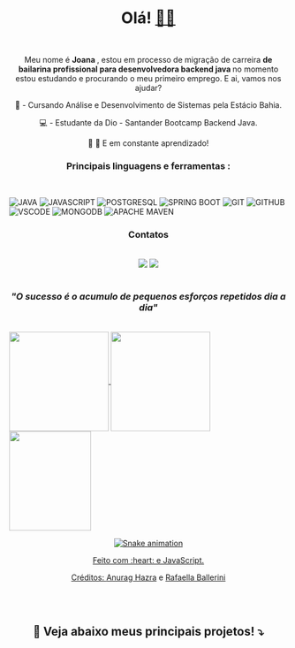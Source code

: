 <div align="center">
	<h1> Olá! <a href=<a href='https://emojitool.com/pt/waving-hand-sign-type-4'>👋🏽</a></h1>
</div>
<br>
<div align="center">
<p> Meu nome é <strong> Joana </strong>, estou em processo de migração de carreira <strong> de bailarina profissional para desenvolvedora backend java </strong> no momento estou estudando e procurando o meu primeiro emprego. E ai, vamos nos ajudar? </p> 
	
 💾 - Cursando Análise e Desenvolvimento de Sistemas pela Estácio Bahia.

 💻 - Estudante da Dio - Santander Bootcamp Backend Java.

 🐛 🦋 E em constante aprendizado!

 </div>
<div align="center"><h3> Principais linguagens e ferramentas :</h3> </div>
<br>


![JAVA](https://img.shields.io/badge/JAVA-E34F26?style=for-the-badge&logo=java&logoColor=white) ![JAVASCRIPT](https://img.shields.io/badge/JavaScript-323330?style=for-the-badge&logo=javascript&logoColor=F7DF1E) ![POSTGRESQL](https://img.shields.io/badge/PostgreSQL-316192?style=for-the-badge&logo=postgresql&logoColor=white) ![SPRING BOOT](https://img.shields.io/badge/SPRING-000000?style=for-the-badge&logo=spring&logoColor=white) ![GIT](https://img.shields.io/badge/GIT-E44C30?style=for-the-badge&logo=git&logoColor=white) ![GITHUB](https://img.shields.io/badge/GitHub-100000?style=for-the-badge&logo=github&logoColor=white) ![VSCODE](https://img.shields.io/badge/VSCode-0078D4?style=for-the-badge&logo=visual%20studio%20code&logoColor=white) ![MONGODB](https://img.shields.io/badge/MONGODB-E34F26?style=for-the-badge&logo=mongodb&logoColor=white) ![APACHE MAVEN](https://img.shields.io/badge/APACHE.MAVEN-316192?style=for-the-badge&logo=apache&logoColor=white)

<div align="center"><h3> Contatos </h3>
<br>
<a href = "mailto:jubadejoana@gmail.com"><img src="https://img.shields.io/badge/-Gmail-%23333?style=for-the-badge&logo=gmail&logoColor=white" target="_blank"></a>
<a href="https://www.linkedin.com/in/sousasilvajoana/" target="_blank"><img src="https://img.shields.io/badge/-LinkedIn-%230077B5?style=for-the-badge&logo=linkedin&logoColor=white" target="_blank"></a> 

</div>

<br>
<div align="center"><h3><em> "O sucesso é o acumulo de pequenos esforços repetidos dia a dia"</em></h3> </div>
 <br> 
 <div>
  <a href="https://github.com/jubadejoana">
  <img height="180em"   align="center" src="https://github-readme-stats.vercel.app/api?username=jubadejoana&show_icons=true&theme=react&include_all_commits=true&count_private=true"/>
  <img height="180em"  align="center" src="https://github-readme-stats.vercel.app/api/top-langs/?username=jubadejoana&layout=compact&langs_count=7&theme=react" />

  <img align="center" width="148" height="180" src="https://media1.tenor.com/images/68e8337fb4eb7e40645d832c64762a8b/tenor.gif?itemid=19443613">
</div>
	
<div align="center">

  ![Snake animation](https://github.com/danielbped/danielbped/blob/output/github-contribution-grid-snake.svg)

  </div>

<div align="center">
  <p>Feito com :heart: e JavaScript.</p>
  <p>Créditos: <a href="https://github.com/anuraghazra/github-readme-stats">Anurag Hazra</a> e <a href="https://github.com/rafaballerini">Rafaella Ballerini</a></p>
</div>
<br>	
<br>
	<div align="center"><h2><strong>📌 Veja abaixo meus principais projetos! ⤵️</strong></h2></div>

  

